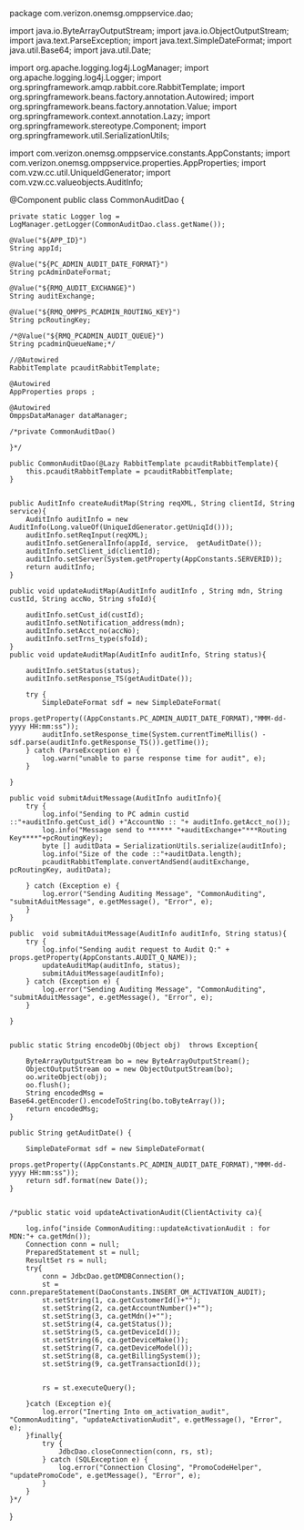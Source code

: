 package com.verizon.onemsg.omppservice.dao;

import java.io.ByteArrayOutputStream;
import java.io.ObjectOutputStream;
import java.text.ParseException;
import java.text.SimpleDateFormat;
import java.util.Base64;
import java.util.Date;

import org.apache.logging.log4j.LogManager;
import org.apache.logging.log4j.Logger;
import org.springframework.amqp.rabbit.core.RabbitTemplate;
import org.springframework.beans.factory.annotation.Autowired;
import org.springframework.beans.factory.annotation.Value;
import org.springframework.context.annotation.Lazy;
import org.springframework.stereotype.Component;
import org.springframework.util.SerializationUtils;

import com.verizon.onemsg.omppservice.constants.AppConstants;
import com.verizon.onemsg.omppservice.properties.AppProperties;
import com.vzw.cc.util.UniqueIdGenerator;
import com.vzw.cc.valueobjects.AuditInfo;

@Component
public class CommonAuditDao {
	
	private static Logger log = LogManager.getLogger(CommonAuditDao.class.getName());
	
	@Value("${APP_ID}")
	String appId;
	
	@Value("${PC_ADMIN_AUDIT_DATE_FORMAT}")
	String pcAdminDateFormat;
	
	@Value("${RMQ_AUDIT_EXCHANGE}")
	String auditExchange;
	
	@Value("${RMQ_OMPPS_PCADMIN_ROUTING_KEY}")
	String pcRoutingKey;
	
	/*@Value("${RMQ_PCADMIN_AUDIT_QUEUE}")
	String pcadminQueueName;*/
	
	//@Autowired
	RabbitTemplate pcauditRabbitTemplate;
	
	@Autowired
	AppProperties props ;
	
	@Autowired
	OmppsDataManager dataManager;
	
	/*private CommonAuditDao() 
		
	}*/
	
	public CommonAuditDao(@Lazy RabbitTemplate pcauditRabbitTemplate){
		this.pcauditRabbitTemplate = pcauditRabbitTemplate;
	}
	

	public AuditInfo createAuditMap(String reqXML, String clientId, String service){
		AuditInfo auditInfo = new AuditInfo(Long.valueOf(UniqueIdGenerator.getUniqId()));
		auditInfo.setReqInput(reqXML);
		auditInfo.setGeneralInfo(appId, service,  getAuditDate());
		auditInfo.setClient_id(clientId);
		auditInfo.setServer(System.getProperty(AppConstants.SERVERID));
		return auditInfo;
	}

	public void updateAuditMap(AuditInfo auditInfo , String mdn, String custId, String accNo, String sfoId){
		
		auditInfo.setCust_id(custId);
		auditInfo.setNotification_address(mdn);
		auditInfo.setAcct_no(accNo);
		auditInfo.setTrns_type(sfoId);			
	}
	public void updateAuditMap(AuditInfo auditInfo, String status){	
			
		auditInfo.setStatus(status);
		auditInfo.setResponse_TS(getAuditDate());
		
		try {
			SimpleDateFormat sdf = new SimpleDateFormat(
					props.getProperty((AppConstants.PC_ADMIN_AUDIT_DATE_FORMAT),"MMM-dd-yyyy HH:mm:ss"));
			auditInfo.setResponse_time(System.currentTimeMillis() - sdf.parse(auditInfo.getResponse_TS()).getTime());
		} catch (ParseException e) {
			log.warn("unable to parse response time for audit", e);
		}
		
	}
	
	public void submitAduitMessage(AuditInfo auditInfo){
		try {
			log.info("Sending to PC admin custid ::"+auditInfo.getCust_id() +"AccountNo :: "+ auditInfo.getAcct_no());
			log.info("Message send to ****** "+auditExchange+"***Routing Key****"+pcRoutingKey);
			byte [] auditData = SerializationUtils.serialize(auditInfo);
			log.info("Size of the code ::"+auditData.length);
			pcauditRabbitTemplate.convertAndSend(auditExchange, pcRoutingKey, auditData);
			
		} catch (Exception e) {
			log.error("Sending Auditing Message", "CommonAuditing", "submitAduitMessage", e.getMessage(), "Error", e);
		}
	}
	
	public  void submitAduitMessage(AuditInfo auditInfo, String status){
		try {
			log.info("Sending audit request to Audit Q:" + props.getProperty(AppConstants.AUDIT_Q_NAME));
			updateAuditMap(auditInfo, status);
			submitAduitMessage(auditInfo);
		} catch (Exception e) {
			log.error("Sending Auditing Message", "CommonAuditing", "submitAduitMessage", e.getMessage(), "Error", e);
		}		
		
	}
	
	
	public static String encodeObj(Object obj)  throws Exception{

		ByteArrayOutputStream bo = new ByteArrayOutputStream();
		ObjectOutputStream oo = new ObjectOutputStream(bo);
		oo.writeObject(obj);
		oo.flush();
		String encodedMsg = Base64.getEncoder().encodeToString(bo.toByteArray()); 
		return encodedMsg;
	}
	
	public String getAuditDate() {
		
		SimpleDateFormat sdf = new SimpleDateFormat(
				props.getProperty((AppConstants.PC_ADMIN_AUDIT_DATE_FORMAT),"MMM-dd-yyyy HH:mm:ss"));
		return sdf.format(new Date());
	}

	
	/*public static void updateActivationAudit(ClientActivity ca){
		
		log.info("inside CommonAuditing::updateActivationAudit : for MDN:"+ ca.getMdn());
		Connection conn = null;
		PreparedStatement st = null;
		ResultSet rs = null;
		try{			
			conn = JdbcDao.getDMDBConnection();
			st = conn.prepareStatement(DaoConstants.INSERT_OM_ACTIVATION_AUDIT);
			st.setString(1, ca.getCustomerId()+"");
			st.setString(2, ca.getAccountNumber()+"");
			st.setString(3, ca.getMdn()+"");
			st.setString(4, ca.getStatus());
			st.setString(5, ca.getDeviceId());
			st.setString(6, ca.getDeviceMake());
			st.setString(7, ca.getDeviceModel());
			st.setString(8, ca.getBillingSystem());
			st.setString(9, ca.getTransactionId());
			
			
			rs = st.executeQuery();	
			
		}catch (Exception e){
			log.error("Inerting Into om_activation_audit", "CommonAuditing", "updateActivationAudit", e.getMessage(), "Error", e);
		}finally{
			try {
				JdbcDao.closeConnection(conn, rs, st);
			} catch (SQLException e) {
				log.error("Connection Closing", "PromoCodeHelper", "updatePromoCode", e.getMessage(), "Error", e);
			}
		}
	}*/

	
}
